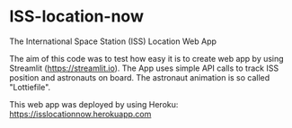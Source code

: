 # ISS-location-now
The International Space Station (ISS) Location Web App

The aim of this code was to test how easy it is to create web app by using Streamlit (https://streamlit.io). The App uses simple API calls to track ISS position and astronauts on board. The astronaut animation is so called "Lottiefile". 

This web app was deployed by using Heroku: https://isslocationnow.herokuapp.com
